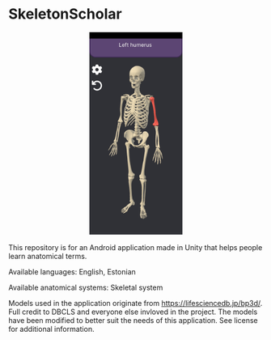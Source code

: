 # SkeletonScholar

<p align="center">
    <img src="screenshots/Screenshot_20240502_134103_AnatomyApp.jpg" alt="screenshot" height="400">
</p>

This repository is for an Android application made in Unity that helps people learn anatomical terms.

Available languages: English, Estonian

Available anatomical systems: Skeletal system

Models used in the application originate from https://lifesciencedb.jp/bp3d/. Full credit to DBCLS and everyone else invloved in the project. The models have been modified to better suit the needs of this application. See license for additional information.
